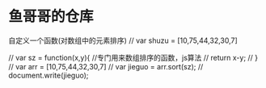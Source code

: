 # 鱼哥哥的仓库
自定义一个函数(对数组中的元素排序)
//		    var shuzu = [10,75,44,32,30,7]
			
//				var sz = function(x,y){	//专门用来数组排序的函数，js算法
//						return x-y;
//					}
//				var arr = [10,75,44,32,30,7]
//					var jieguo = arr.sort(sz);
//					document.write(jieguo);
